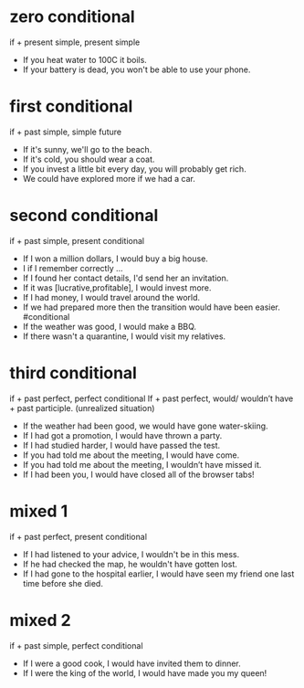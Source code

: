 # zero conditional
if + present simple, present simple
* If you heat water to 100C it boils.
* If your battery is dead, you won't be able to use your phone.

# first conditional
if + past simple, simple future
* If it's sunny, we'll go to the beach.
* If it's cold, you should wear a coat.
* If you invest a little bit every day, you will probably get rich.
* We could have explored more if we had a car.


# second conditional 
if + past simple, present conditional
* If I  won a million dollars, I would buy a big house.
* I if I remember correctly ... 
* If I found her contact details, I'd send her an invitation.
* If it was [lucrative,profitable], I would invest more.
* If I had money, I would travel around the world.
* If we had prepared more then the transition would have been easier. #conditional
* If the weather was good, I would make a BBQ.
* If there wasn't a quarantine, I would visit my relatives.

# third conditional
if + past perfect, perfect conditional 
If + past perfect, would/ wouldn’t have + past participle.
(unrealized situation)
*  If the weather had been good, we would have gone water-skiing.
*  If I had got a promotion, I would have thrown a party.
*  If I had studied harder, I would have passed the test.
*  If you had told me about the meeting, I would have come.
*  If you had told me about the meeting, I wouldn’t have missed it.
*  If I had been you, I would have closed all of the browser tabs!
  

# mixed 1
if + past perfect, present conditional
* If I had listened to your advice, I wouldn't be in this mess.
* If he had checked the map, he wouldn't have gotten lost.
* If I had gone to the hospital earlier, I would have seen my friend one last time before she died.

# mixed 2
if + past simple, perfect conditional
* If I were a good cook, I would have invited them to dinner.
* If I were the king of the world, I would have made you my queen!
